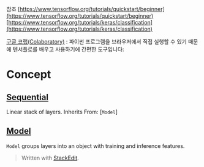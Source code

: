 
참조 
[https://www.tensorflow.org/tutorials/quickstart/beginner](https://www.tensorflow.org/tutorials/quickstart/beginner)
[https://www.tensorflow.org/tutorials/keras/classification](https://www.tensorflow.org/tutorials/keras/classification)

[구글 코랩(Colaboratory)](https://colab.research.google.com/notebooks/welcome.ipynb)
: 파이썬 프로그램을 브라우저에서 직접 실행할 수 있기 때문에 텐서플로를 배우고 사용하기에 간편한 도구입니다:

# Concept


## [Sequential](https://www.tensorflow.org/api_docs/python/tf/keras/Sequential)

Linear stack of layers. Inherits From:  [`Model`]

## [Model](https://www.tensorflow.org/api_docs/python/tf/keras/Model)

`Model`  groups layers into an object with training and inference features.








> Written with [StackEdit](https://stackedit.io/).
<!--stackedit_data:
eyJoaXN0b3J5IjpbMTU4MDk2MDkyMCwtMTM4NDc5ODMyMl19
-->